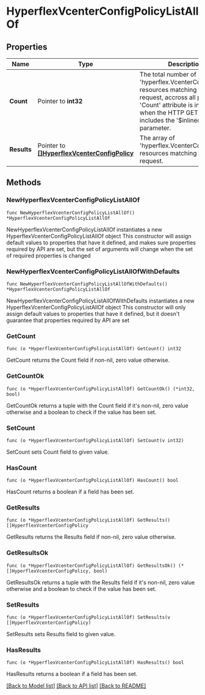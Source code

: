 # HyperflexVcenterConfigPolicyListAllOf

## Properties

Name | Type | Description | Notes
------------ | ------------- | ------------- | -------------
**Count** | Pointer to **int32** | The total number of &#39;hyperflex.VcenterConfigPolicy&#39; resources matching the request, accross all pages. The &#39;Count&#39; attribute is included when the HTTP GET request includes the &#39;$inlinecount&#39; parameter. | [optional] 
**Results** | Pointer to [**[]HyperflexVcenterConfigPolicy**](hyperflex.VcenterConfigPolicy.md) | The array of &#39;hyperflex.VcenterConfigPolicy&#39; resources matching the request. | [optional] 

## Methods

### NewHyperflexVcenterConfigPolicyListAllOf

`func NewHyperflexVcenterConfigPolicyListAllOf() *HyperflexVcenterConfigPolicyListAllOf`

NewHyperflexVcenterConfigPolicyListAllOf instantiates a new HyperflexVcenterConfigPolicyListAllOf object
This constructor will assign default values to properties that have it defined,
and makes sure properties required by API are set, but the set of arguments
will change when the set of required properties is changed

### NewHyperflexVcenterConfigPolicyListAllOfWithDefaults

`func NewHyperflexVcenterConfigPolicyListAllOfWithDefaults() *HyperflexVcenterConfigPolicyListAllOf`

NewHyperflexVcenterConfigPolicyListAllOfWithDefaults instantiates a new HyperflexVcenterConfigPolicyListAllOf object
This constructor will only assign default values to properties that have it defined,
but it doesn't guarantee that properties required by API are set

### GetCount

`func (o *HyperflexVcenterConfigPolicyListAllOf) GetCount() int32`

GetCount returns the Count field if non-nil, zero value otherwise.

### GetCountOk

`func (o *HyperflexVcenterConfigPolicyListAllOf) GetCountOk() (*int32, bool)`

GetCountOk returns a tuple with the Count field if it's non-nil, zero value otherwise
and a boolean to check if the value has been set.

### SetCount

`func (o *HyperflexVcenterConfigPolicyListAllOf) SetCount(v int32)`

SetCount sets Count field to given value.

### HasCount

`func (o *HyperflexVcenterConfigPolicyListAllOf) HasCount() bool`

HasCount returns a boolean if a field has been set.

### GetResults

`func (o *HyperflexVcenterConfigPolicyListAllOf) GetResults() []HyperflexVcenterConfigPolicy`

GetResults returns the Results field if non-nil, zero value otherwise.

### GetResultsOk

`func (o *HyperflexVcenterConfigPolicyListAllOf) GetResultsOk() (*[]HyperflexVcenterConfigPolicy, bool)`

GetResultsOk returns a tuple with the Results field if it's non-nil, zero value otherwise
and a boolean to check if the value has been set.

### SetResults

`func (o *HyperflexVcenterConfigPolicyListAllOf) SetResults(v []HyperflexVcenterConfigPolicy)`

SetResults sets Results field to given value.

### HasResults

`func (o *HyperflexVcenterConfigPolicyListAllOf) HasResults() bool`

HasResults returns a boolean if a field has been set.


[[Back to Model list]](../README.md#documentation-for-models) [[Back to API list]](../README.md#documentation-for-api-endpoints) [[Back to README]](../README.md)


